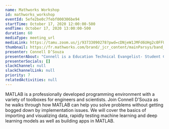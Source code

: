 ```yaml
---
name: Mathworks Workshop
id: mathworks_workshop
eventId: 5efe2be0c7febf000306be94
startTime: October 17, 2020 12:00:00-500
endTime: October 17, 2020 13:00:00-500
duration: 60
mediaType: meeting_url
mediaLink: https://tamu.zoom.us/j/93733090278?pwd=cDNjeW1JMFd6UHg2c0FFUDczSVBQZz09
thumbnail: https://fr.mathworks.com/brand/_jcr_content/mainParsys/band_1065211270_copy_44377276/mainParsys/columns_copy/3/image.adapt.full.high.svg/1590724058164.svg
presenter: Connell D’Souza
presenterAbout: "Connell is a Education Technical Evangelist- Student Competitions at The MathWorks."
presenterSocials: []
slackChannel: null
slackChannelLink: null
priority: 7
relatedActivities: null
---
```


MATLAB is a professionally developed programming environment with a variety of toolboxes for engineers and scientists. Join Connell D’Souza as he walks through how MATLAB can help you solve problems without getting bogged down by implementation issues. We will cover the basics of importing and visualizing data, rapidly testing machine learning and deep learning models as well as building apps in MATLAB.
